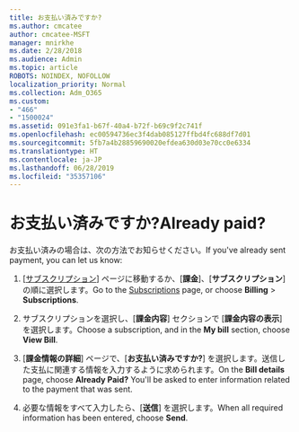 ```yaml
---
title: お支払い済みですか?
ms.author: cmcatee
author: cmcatee-MSFT
manager: mnirkhe
ms.date: 2/28/2018
ms.audience: Admin
ms.topic: article
ROBOTS: NOINDEX, NOFOLLOW
localization_priority: Normal
ms.collection: Adm_O365
ms.custom:
- "466"
- "1500024"
ms.assetid: 091e3fa1-b67f-40a4-b72f-b69c9f2c741f
ms.openlocfilehash: ec00594736ec3f4dab085127ffbd4fc688df7d01
ms.sourcegitcommit: 5fb7a4b28859690020efdea630d03e70cc0e6334
ms.translationtype: HT
ms.contentlocale: ja-JP
ms.lasthandoff: 06/28/2019
ms.locfileid: "35357106"
---
```

# <a name="already-paid"></a><span data-ttu-id="79bdd-102">お支払い済みですか?</span><span class="sxs-lookup"><span data-stu-id="79bdd-102">Already paid?</span></span>

<span data-ttu-id="79bdd-103">お支払い済みの場合は、次の方法でお知らせください。</span><span class="sxs-lookup"><span data-stu-id="79bdd-103">If you've already sent payment, you can let us know:</span></span>
  
1. <span data-ttu-id="79bdd-104">[[サブスクリプション](https://go.microsoft.com/fwlink/p/?linkid=842054)] ページに移動するか、[**課金**]、[**サブスクリプション**] の順に選択します。</span><span class="sxs-lookup"><span data-stu-id="79bdd-104">Go to the [Subscriptions](https://go.microsoft.com/fwlink/p/?linkid=842054) page, or choose **Billing** \> **Subscriptions**.</span></span>

2. <span data-ttu-id="79bdd-105">サブスクリプションを選択し、[**課金内容**] セクションで [**課金内容の表示**] を選択します。</span><span class="sxs-lookup"><span data-stu-id="79bdd-105">Choose a subscription, and in the **My bill** section, choose **View Bill**.</span></span>

3. <span data-ttu-id="79bdd-p101">[**課金情報の詳細**] ページで、[**お支払い済みですか?**] を選択します。送信した支払に関連する情報を入力するように求められます。</span><span class="sxs-lookup"><span data-stu-id="79bdd-p101">On the **Bill details** page, choose **Already Paid?** You'll be asked to enter information related to the payment that was sent.</span></span>

4. <span data-ttu-id="79bdd-108">必要な情報をすべて入力したら、[**送信**] を選択します。</span><span class="sxs-lookup"><span data-stu-id="79bdd-108">When all required information has been entered, choose **Send**.</span></span>
